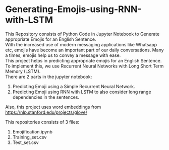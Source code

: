 # Generating-Emojis-using-RNN-with-LSTM<br>
This Repository consists of Python Code in Jupyter Notebook to Generate appropriate Emojis for an English Sentence.<br>
With the increased use of modern messaging applications like Whatsapp etc, emojis have become an important part of our daily conversations. Many a times, emojis help us to convey a message with ease.<br>
This project helps in predicting appropriate emojis for an English Sentence.<br>
To implement this, we use Recurrent Neural Networks with Long Short Term Memory (LSTM).<br>
There are 2 parts in the jupyter notebook:<br>
1) Predicting Emoji using a Simple Recurrent Neural Network.<br>
2) Predicting Emoji using RNN with LSTM to also consider long range dependencies in the sentences.<br>

Also, this project uses word embeddings from https://nlp.stanford.edu/projects/glove/

This repositories consists of 3 files:
1) Emojification.ipynb
2) Training_set.csv
3) Test_set.csv
